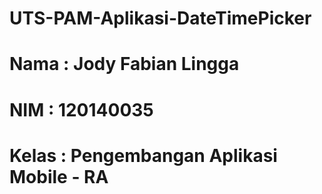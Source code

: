 # UTS-PAM-Aplikasi-DateTimePicker
# Nama    : Jody Fabian Lingga
# NIM     : 120140035
# Kelas   : Pengembangan Aplikasi Mobile - RA
